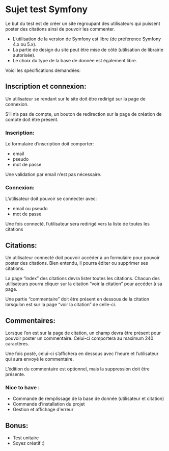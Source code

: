 # Sujet test Symfony

Le but du test est de créer un site regroupant des utilisateurs qui puissent poster des
citations ainsi de pouvoir les commenter.
* L’utilisation de la version de Symfony est libre (de préférence Symfony 4.x ou 5.x).
* La partie de design du site peut être mise de côté (utilisation de librairie autorisée).
* Le choix du type de la base de donnée est également libre.

Voici les spécifications demandées:

## Inscription et connexion:

Un utilisateur se rendant sur le site doit être redirigé sur la page de connexion.

S’il n’a pas de compte, un bouton de redirection sur la page de création de compte doit être
présent.

### Inscription:

Le formulaire d’inscription doit comporter:
* email
* pseudo
* mot de passe

Une validation par email n’est pas nécessaire.

### Connexion:

L’utilisateur doit pouvoir se connecter avec:
* email ou pseudo
* mot de passe

Une fois connecté, l’utilisateur sera redirigé vers la liste de toutes les citations

## Citations:

Un utilisateur connecté doit pouvoir accéder à un formulaire pour pouvoir poster des
citations. Bien entendu, il pourra éditer ou supprimer ses citations.

La page “index” des citations devra lister toutes les citations. Chacun des utilisateurs pourra
cliquer sur la citation “voir la citation” pour accéder à sa page.

Une partie “commentaire” doit être présent en dessous de la citation lorsqu’on est sur la
page “voir la citation” de celle-ci.


## ​Commentaires:

Lorsque l’on est sur la page de citation, un champ devra être présent pour pouvoir poster un
commentaire. Celui-ci comportera au maximum 240 caractères.

Une fois posté, celui-ci s’affichera en dessous avec l’heure et l’utilisateur qui aura envoyé le
commentaire.

L’édition du commentaire est optionnel, mais la suppression doit être présente.

### Nice to have :

* Commande de remplissage de la base de donnée (utilisateur et citation)
* Commande d’installation du projet
* Gestion et affichage d'erreur

## Bonus:

* Test unitaire
* Soyez créatif :)
